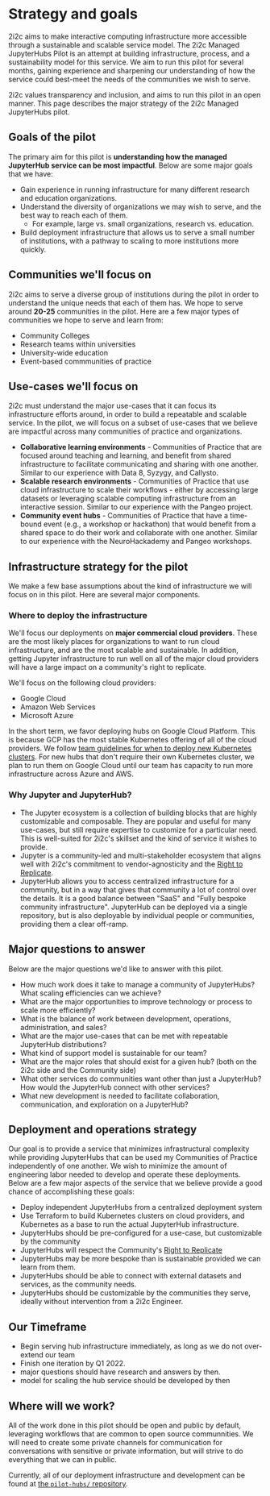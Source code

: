 # Strategy and goals

2i2c aims to make interactive computing infrastructure more accessible through a sustainable and scalable service model.
The 2i2c Managed JupyterHubs Pilot is an attempt at building infrastructure, process, and a sustainability model for this service.
We aim to run this pilot for several months, gaining experience and sharpening our understanding of how the service could best-meet the needs of the communities we wish to serve.

2i2c values transparency and inclusion, and aims to run this pilot in an open manner.
This page describes the major strategy of the 2i2c Managed JupyterHubs pilot.

## Goals of the pilot

The primary aim for this pilot is **understanding how the managed JupyterHub service can be most impactful**.
Below are some major goals that we have:

- Gain experience in running infrastructure for many different research and education organizations.
- Understand the diversity of organizations we may wish to serve, and the best way to reach each of them.
    - For example, large vs. small organizations, research vs. education.
- Build deployment infrastructure that allows us to serve a small number of institutions, with a pathway to scaling to more institutions more quickly.

## Communities we'll focus on

2i2c aims to serve a diverse group of institutions during the pilot in order to understand the unique needs that each of them has.
We hope to serve around **20-25** communities in the pilot.
Here are a few major types of communities we hope to serve and learn from:

- Community Colleges
- Research teams within universities
- University-wide education
- Event-based commmunities of practice

## Use-cases we'll focus on

2i2c must understand the major use-cases that it can focus its infrastructure efforts around, in order to build a repeatable and scalable service.
In the pilot, we will focus on a subset of use-cases that we believe are impactful across many communities of practice and organizations.

- **Collaborative learning environments** - Communities of Practice that are focused around teaching and learning, and benefit from shared infrastructure to facilitate communicating and sharing with one another. Similar to our experience with Data 8, Syzygy, and Callysto.
- **Scalable research environments** - Communities of Practice that use cloud infrastructure to scale their workflows - either by accessing large datasets or leveraging scalable computing infrastructure from an interactive session. Similar to our experience with the Pangeo project.
- **Community event hubs** - Communities of Practice that have a time-bound event (e.g., a workshop or hackathon) that would benefit from a shared space to do their work and collaborate with one another. Similar to our experience with the NeuroHackademy and Pangeo workshops.

## Infrastructure strategy for the pilot

We make a few base assumptions about the kind of infrastructure we will focus on in this pilot.
Here are several major components.

### Where to deploy the infrastructure

We'll focus our deployments on **major commercial cloud providers**.
These are the most likely places for organizations to want to run cloud infrastructure, and are the most scalable and sustainable.
In addition, getting Jupyter infrastructure to run well on all of the major cloud providers will have a large impact on a community's right to replicate.

We'll focus on the following cloud providers:

- Google Cloud
- Amazon Web Services
- Microsoft Azure

In the short term, we favor deploying hubs on Google Cloud Platform.
This is because GCP has the most stable Kubernetes offering of all of the cloud providers.
We follow [team guidelines for when to deploy new Kubernetes clusters](ph:cluster:when-to-deploy).
For new hubs that don't require their own Kubernetes cluster, we plan to run them on Google Cloud until our team has capacity to run more infrastructure across Azure and AWS.

### Why Jupyter and JupyterHub?

- The Jupyter ecosystem is a collection of building blocks that are highly customizable and composable. They are popular and useful for many use-cases, but still require expertise to customize for a particular need. This is well-suited for 2i2c's skillset and the kind of service it wishes to provide.
- Jupyter is a community-led and multi-stakeholder ecosystem that aligns well with 2i2c's commitment to vendor-agnosticity and the [Right to Replicate](https://2i2c.org/right-to-replicate/).
- JupyterHub allows you to access centralized infrastructure for a community, but in a way that gives that community a lot of control over the details. It is a good balance between "SaaS" and "Fully bespoke community infrastructure". JupyterHub can be deployed via a single repository, but is also deployable by individual people or communities, providing them a clear off-ramp.


## Major questions to answer

Below are the major questions we'd like to answer with this pilot.

- How much work does it take to manage a community of JupyterHubs? What scaling efficiencies can we achieve? 
- What are the major opportunities to improve technology or process to scale more efficiently?
- What is the balance of work between development, operations, administration, and sales?
- What are the major use-cases that can be met with repeatable JupyterHub distributions?
- What kind of support model is sustainable for our team?
- What are the major roles that should exist for a given hub? (both on the 2i2c side and the Community side)
- What other services do communities want other than just a JupyterHub? How would the JupyterHub connect with other services?
- What new development is needed to facilitate collaboration, communication, and exploration on a JupyterHub?

## Deployment and operations strategy

Our goal is to provide a service that minimizes infrastructural complexity while providing JupyterHubs that can be used my Communities of Practice independently of one another.
We wish to minimize the amount of engineering labor needed to develop and operate these deployments.
Below are a few major aspects of the service that we believe provide a good chance of accomplishing these goals:

- Deploy independent JupyterHubs from a centralized deployment system
- Use Terraform to build Kubernetes clusters on cloud providers, and Kubernetes as a base to run the actual JupyterHub infrastructure.
- JupyterHubs should be pre-configured for a use-case, but customizable by the community
- JupyterHubs will respect the Community's [Right to Replicate](https://2i2c.org/right-to-replicate/)
- JupyterHubs may be more bespoke than is sustainable provided we can learn from them.
- JupyterHubs should be able to connect with external datasets and services, as the community needs.
- JupyterHubs should be customizable by the communities they serve, ideally without intervention from a 2i2c Engineer.

## Our Timeframe
- Begin serving hub infrastructure immediately, as long as we do not over-extend our team
- Finish one iteration by Q1 2022.
- major questions should have research and answers by then.
- model for scaling the hub service should be developed by then

## Where will we work?

All of the work done in this pilot should be open and public by default, leveraging workflows that are common to open source communnities.
We will need to create some private channels for communication for conversations with sensitive or private information, but will strive to do everything that we can in public.

Currently, all of our deployment infrastructure and development can be found at [the `pilot-hubs/` repository](https://pilot-hubs.2i2c.org).
